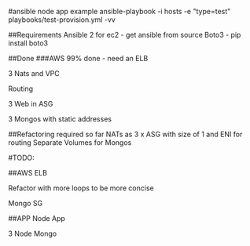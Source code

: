 #ansible node app example
ansible-playbook -i hosts -e "type=test" playbooks/test-provision.yml  -vv

##Requirements
Ansible 2 for ec2 - get ansible from source
Boto3 - pip install boto3

##Done
###AWS
99% done - need an ELB

3 Nats and VPC

Routing

3 Web in ASG

3 Mongos with static addresses

##Refactoring required so far
NATs as 3 x ASG with size of 1 and ENI for routing
Separate Volumes for Mongos


#TODO:

##AWS 
ELB

Refactor with more loops to be more concise 

Mongo SG

##APP
Node App

3 Node Mongo

